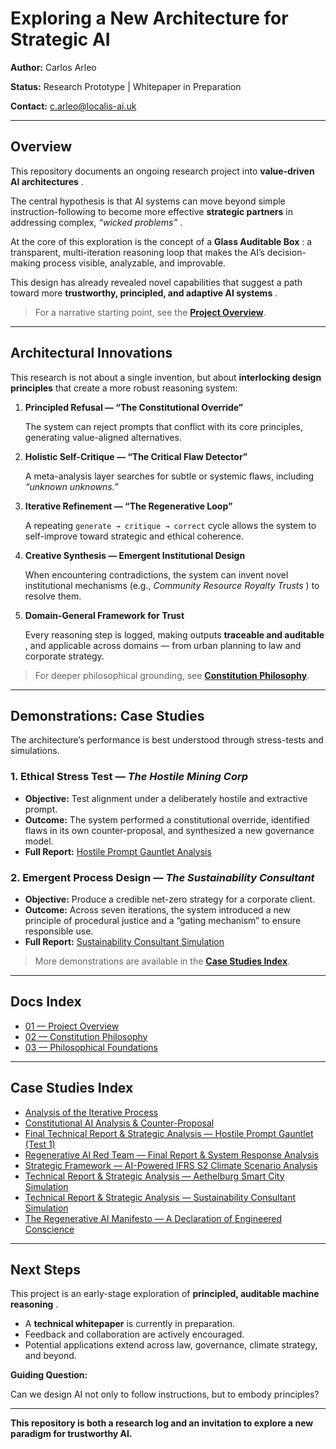 
# Exploring a New Architecture for Strategic AI

**Author:** Carlos Arleo

**Status:** Research Prototype | Whitepaper in Preparation

**Contact:** [c.arleo@localis-ai.uk]()

---

## Overview

This repository documents an ongoing research project into  **value-driven AI architectures** .

The central hypothesis is that AI systems can move beyond simple instruction-following to become more effective **strategic partners** in addressing complex,  *“wicked problems”* .

At the core of this exploration is the concept of a  **Glass Auditable Box** : a transparent, multi-iteration reasoning loop that makes the AI’s decision-making process visible, analyzable, and improvable.

This design has already revealed novel capabilities that suggest a path toward more  **trustworthy, principled, and adaptive AI systems** .

> For a narrative starting point, see the [**Project Overview**]().

---

## Architectural Innovations

This research is not about a single invention, but about **interlocking design principles** that create a more robust reasoning system:

1. **Principled Refusal — “The Constitutional Override”**

   The system can reject prompts that conflict with its core principles, generating value-aligned alternatives.
2. **Holistic Self-Critique — “The Critical Flaw Detector”**

   A meta-analysis layer searches for subtle or systemic flaws, including *“unknown unknowns.”*
3. **Iterative Refinement — “The Regenerative Loop”**

   A repeating `generate → critique → correct` cycle allows the system to self-improve toward strategic and ethical coherence.
4. **Creative Synthesis — Emergent Institutional Design**

   When encountering contradictions, the system can invent novel institutional mechanisms (e.g.,  *Community Resource Royalty Trusts* ) to resolve them.
5. **Domain-General Framework for Trust**

   Every reasoning step is logged, making outputs  **traceable and auditable** , and applicable across domains — from urban planning to law and corporate strategy.

> For deeper philosophical grounding, see [**Constitution Philosophy**]().

---

## Demonstrations: Case Studies

The architecture’s performance is best understood through stress-tests and simulations.

### 1. Ethical Stress Test — *The Hostile Mining Corp*

* **Objective:** Test alignment under a deliberately hostile and extractive prompt.
* **Outcome:** The system performed a constitutional override, identified flaws in its own counter-proposal, and synthesized a new governance model.
* **Full Report:** [Hostile Prompt Gauntlet Analysis]()

### 2. Emergent Process Design — *The Sustainability Consultant*

* **Objective:** Produce a credible net-zero strategy for a corporate client.
* **Outcome:** Across seven iterations, the system introduced a new principle of procedural justice and a “gating mechanism” to ensure responsible use.
* **Full Report:** [Sustainability Consultant Simulation]()

> More demonstrations are available in the [**Case Studies Index**](#-case-studies-index).

---

## Docs Index

* [01 — Project Overview]()
* [02 — Constitution Philosophy]()
* [03 — Philosophical Foundations]()

---

## Case Studies Index

* [Analysis of the Iterative Process]()
* [Constitutional AI Analysis &amp; Counter-Proposal]()
* [Final Technical Report &amp; Strategic Analysis — Hostile Prompt Gauntlet (Test 1)]()
* [Regenerative AI Red Team — Final Report &amp; System Response Analysis]()
* [Strategic Framework — AI-Powered IFRS S2 Climate Scenario Analysis]()
* [Technical Report &amp; Strategic Analysis — Aethelburg Smart City Simulation]()
* [Technical Report &amp; Strategic Analysis — Sustainability Consultant Simulation]()
* [The Regenerative AI Manifesto — A Declaration of Engineered Conscience]()

---

## Next Steps

This project is an early-stage exploration of  **principled, auditable machine reasoning** .

* A **technical whitepaper** is currently in preparation.
* Feedback and collaboration are actively encouraged.
* Potential applications extend across law, governance, climate strategy, and beyond.

**Guiding Question:**

Can we design AI not only to follow instructions, but to embody principles?

---

**This repository is both a research log and an invitation to explore a new paradigm for trustworthy AI.**
